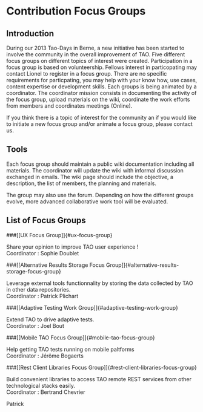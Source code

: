 <!--
parent:
    title: Wiki
author:
    - 'Joel Bout'
created_at: '2013-10-15 10:02:34'
updated_at: '2013-10-28 14:14:20'
tags:
    - Wiki
-->

Contribution Focus Groups
=========================

Introduction
------------

During our 2013 Tao-Days in Berne, a new initiative has been started to involve the community in the overall improvement of TAO. Five different focus groups on different topics of interest were created. Participation in a focus group is based on volunteership. Fellows interest in particopating may contact Lionel to register in a focus group. There are no specific requirements for particpating, you may help with your know how, use cases, content expertise or development skills. Each groups is being animated by a coordinator. The coordinator mission consists in documenting the activity of the focus group, upload materials on the wiki, coordinate the work efforts from members and coordinates meetings (Online).

If you think there is a topic of interest for the community an if you would like to initiate a new focus group and/or animate a focus group, please contact us.

Tools
-----

Each focus group should maintain a public wiki documentation including all materials. The coordinator will update the wiki with informal discussion exchanged in emails. The wiki page should include the objective, a description, the list of members, the planning and materials.

The group may also use the forum. Depending on how the different groups evolve, more advanced collaborative work tool will be evaluated.

List of Focus Groups
--------------------

###[[UX Focus Group]]\{#ux-focus-group}

Share your opinion to improve TAO user experience !\
Coordinator : Sophie Doublet

###[[Alternative Results Storage Focus Group]]\{#alternative-results-storage-focus-group}

Leverage external tools functionnality by storing the data collected by TAO in other data repositories.\
Coordinator : Patrick Plichart

###[[Adaptive Testing Work Group]]\{#adaptive-testing-work-group}

Extend TAO to drive adaptive tests.\
Coordinator : Joel Bout

###[[Mobile TAO Focus Group]]\{#mobile-tao-focus-group}

Help getting TAO tests running on mobile paltforms\
Coordinator : Jérôme Bogaerts

###[[Rest Client Libraries Focus Group]]\{#rest-client-libraries-focus-group}

Build convenient libraries to access TAO remote REST services from other technological stacks easily.\
Coordinator : Bertrand Chevrier

Patrick

